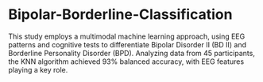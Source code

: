 # Bipolar-Borderline-Classification
This study employs a multimodal machine learning approach, using EEG patterns and cognitive tests to differentiate Bipolar Disorder II (BD II) and Borderline Personality Disorder (BPD). Analyzing data from 45 participants, the KNN algorithm achieved 93% balanced accuracy, with EEG features playing a key role.
